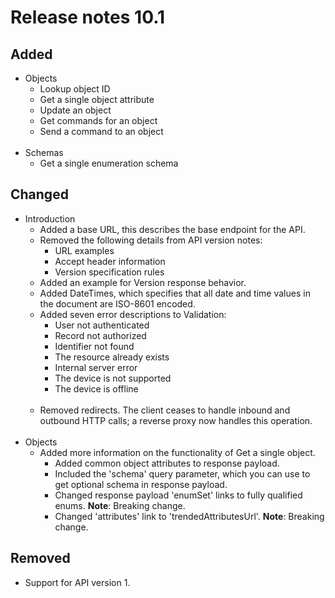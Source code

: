 # Release notes 10.1

## Added

- Objects
  - Lookup object ID
  - Get a single object attribute
  - Update an object
  - Get commands for an object
  - Send a command to an object<br><br>
- Schemas
  - Get a single enumeration schema

## Changed

- Introduction
  - Added a base URL, this describes the base endpoint for the API.
  - Removed the following details from API version notes:
    - URL examples
    - Accept header information
    - Version specification rules
  - Added an example for Version response behavior.
  - Added DateTimes, which specifies that all date and time values in the document are ISO-8601 encoded.
  - Added seven error descriptions to Validation:
    - User not authenticated
    - Record not authorized
    - Identifier not found
    - The resource already exists
    - Internal server error
    - The device is not supported
    - The device is offline<br><br>
  - Removed redirects. The client ceases to handle inbound and outbound HTTP calls; a reverse proxy now handles this operation.<br><br>
- Objects
  - Added more information on the functionality of Get a single object.
    - Added common object attributes to response payload.
    - Included the 'schema' query parameter, which you can use to get optional schema in response payload.
    - Changed response payload 'enumSet' links to fully qualified enums. **Note**: Breaking change.
    - Changed 'attributes' link to 'trendedAttributesUrl'. **Note**: Breaking change.

## Removed

- Support for API version 1.
